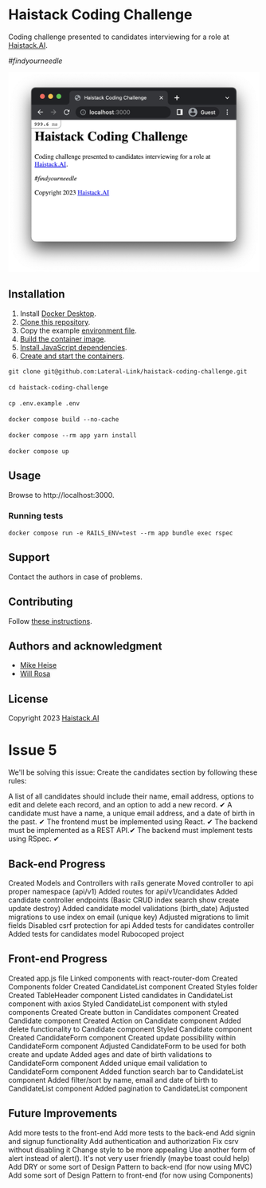 # Haistack Coding Challenge

Coding challenge presented to candidates interviewing for a role at [Haistack.AI](https://www.linkedin.com/company/haistack/).

_#findyourneedle_

![A screenshot of the application](SCREENSHOT.png)

## Installation

1. Install [Docker Desktop](https://docs.docker.com/get-docker/).
2. [Clone this repository](https://docs.github.com/en/repositories/creating-and-managing-repositories/cloning-a-repository).
3. Copy the example [environment file](https://docs.docker.com/compose/environment-variables/env-file/).   
4. [Build the container image](https://docs.docker.com/engine/reference/commandline/compose_build/).
5. [Install JavaScript dependencies](https://classic.yarnpkg.com/en/docs/cli/install).
6. [Create and start the containers](https://docs.docker.com/engine/reference/commandline/compose_up/).

```shell
git clone git@github.com:Lateral-Link/haistack-coding-challenge.git

cd haistack-coding-challenge

cp .env.example .env

docker compose build --no-cache

docker compose --rm app yarn install

docker compose up
```

## Usage

Browse to http://localhost:3000.

### Running tests

```shell
docker compose run -e RAILS_ENV=test --rm app bundle exec rspec
```

## Support

Contact the authors in case of problems.  

## Contributing

Follow [these instructions](https://docs.github.com/en/get-started/quickstart/contributing-to-projects).

## Authors and acknowledgment

- [Mike Heise](mailto:mheise@haistack.ai)
- [Will Rosa](mailto:wrosa@haistack.ai)

## License

Copyright 2023 [Haistack.AI](https://www.linkedin.com/company/haistack/)

# Issue 5

We'll be solving this issue:
Create the candidates section by following these rules:

A list of all candidates should include their name, email address, options to edit and delete each record, and an option to add a new record. ✔
A candidate must have a name, a unique email address, and a date of birth in the past. ✔
The frontend must be implemented using React. ✔
The backend must be implemented as a REST API.✔
The backend must implement tests using RSpec. ✔

## Back-end Progress
Created Models and Controllers with rails generate
Moved controller to api proper namespace (api/v1)
Added routes for api/v1/candidates
Added candidate controller endpoints (Basic CRUD index search show create update destroy)
Added candidate model validations (birth_date)
Adjusted migrations to use index on email (unique key)
Adjusted migrations to limit fields
Disabled csrf protection for api
Added tests for candidates controller
Added tests for candidates model
Rubocoped project

## Front-end Progress

Created app.js file
Linked components with react-router-dom
Created Components folder
Created CandidateList component
Created Styles folder
Created TableHeader component
Listed candidates in CandidateList component with axios
Styled CandidateList component with styled components
Created Create button in Candidates component
Created Candidate component
Created Action on Candidate component
Added delete functionality to Candidate component
Styled Candidate component
Created CandidateForm component
Created update possibility within CandidateForm component
Adjusted CandidateForm to be used for both create and update
Added ages and date of birth validations to CandidateForm component
Added unique email validation to CandidateForm component
Added function search bar to CandidateList component
Added filter/sort by name, email and date of birth to CandidateList component
Added pagination to CandidateList component

## Future Improvements

Add more tests to the front-end
Add more tests to the back-end
Add signin and signup functionality
Add authentication and authorization
Fix csrv without disabling it
Change style to be more appealing
Use another form of alert instead of alert(). It's not very user friendly (maybe toast could help)
Add DRY or some sort of Design Pattern to back-end (for now using MVC)
Add some sort of Design Pattern to front-end  (for now using Components)